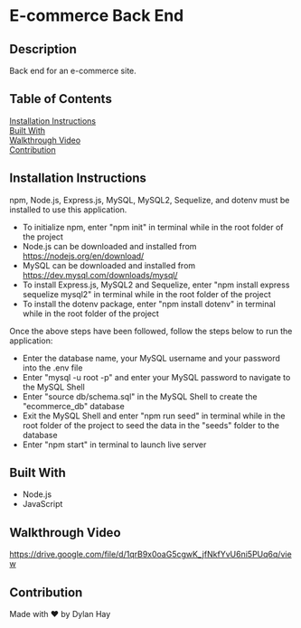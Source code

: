 # E-commerce Back End

## Description
Back end for an e-commerce site.

## Table of Contents
[Installation Instructions](#installation-instructions)   
[Built With](#built-with)  
[Walkthrough Video](#walkthrough-video)  
[Contribution](#contribution) 

## Installation Instructions
npm, Node.js, Express.js, MySQL, MySQL2, Sequelize, and dotenv must be installed to use this application.

* To initialize npm, enter "npm init" in terminal while in the root folder of the project
* Node.js can be downloaded and installed from https://nodejs.org/en/download/  
* MySQL can be downloaded and installed from https://dev.mysql.com/downloads/mysql/
* To install Express.js, MySQL2 and Sequelize, enter "npm install express sequelize mysql2" in terminal while in the root folder of the project
* To install the dotenv package, enter "npm install dotenv" in terminal while in the root folder of the project 

Once the above steps have been followed, follow the steps below to run the application: 
* Enter the database name, your MySQL username and your password into the .env file
* Enter "mysql -u root -p" and enter your MySQL password to navigate to the MySQL Shell
* Enter "source db/schema.sql" in the MySQL Shell to create the "ecommerce_db" database
* Exit the MySQL Shell and enter "npm run seed" in terminal while in the root folder of the project to seed the data in the "seeds" folder to the database
* Enter "npm start" in terminal to launch live server

## Built With
* Node.js
* JavaScript

## Walkthrough Video
https://drive.google.com/file/d/1qrB9x0oaG5cgwK_jfNkfYvU6ni5PUq6q/view

## Contribution
Made with ❤️ by Dylan Hay